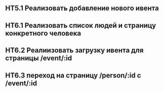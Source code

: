 ## HT5.1 Реализовать добавление нового ивента

## HT6.1 Реализовать список людей и страницу конкретного человека
## HT6.2 Реалиизовать загрузку ивента для страницы /event/:id
## HT6.3 переход на страницу /person/:id с /event/:id
